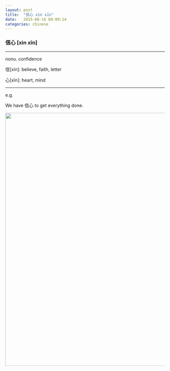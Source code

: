 ```yaml
---
layout: post
title:  "信心 xìn xīn"
date:   2015-08-16 09:09:14
categories: chinese
---
```

### 信心 [xìn xīn]
-----------

nonu. confidence 

信[xìn]: believe, faith, letter

心[xīn]: heart, mind 

-----------

e.g.

We have 信心 to get everything done.

<img width='800' src="/wombats-learning/images/xinxin.jpg"/>
